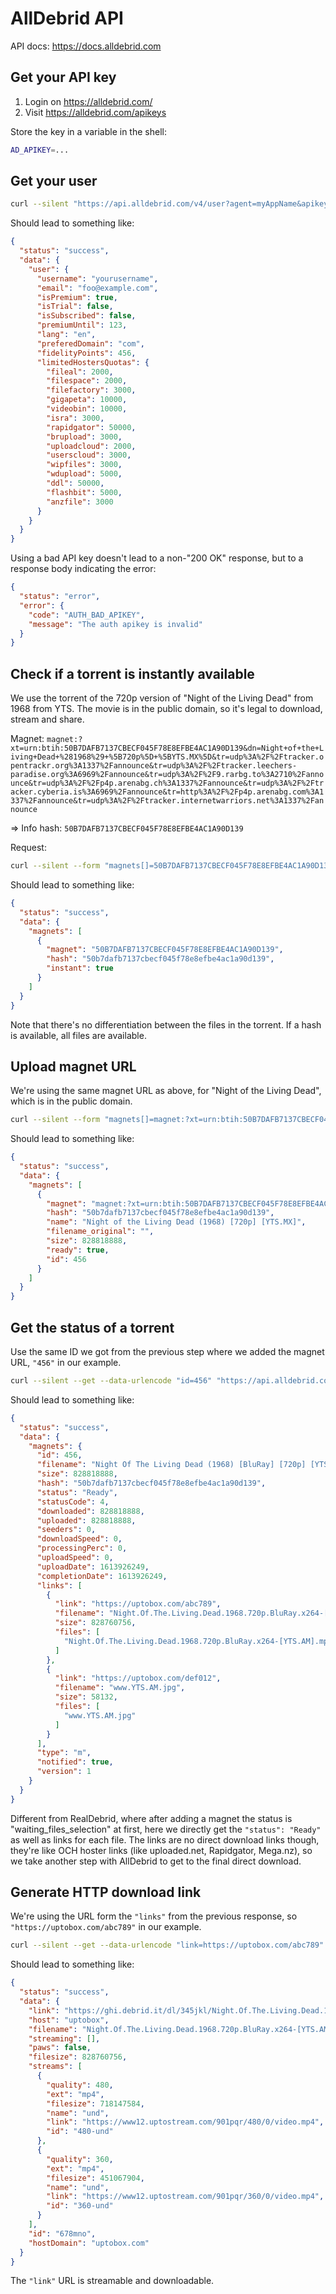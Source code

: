 # AllDebrid API

API docs: <https://docs.alldebrid.com>

## Get your API key

1. Login on <https://alldebrid.com/>
2. Visit <https://alldebrid.com/apikeys>

Store the key in a variable in the shell:

```bash
AD_APIKEY=...
```

## Get your user

```bash
curl --silent "https://api.alldebrid.com/v4/user?agent=myAppName&apikey=${AD_APIKEY}" | jq .
```

Should lead to something like:

```json
{
  "status": "success",
  "data": {
    "user": {
      "username": "yourusername",
      "email": "foo@example.com",
      "isPremium": true,
      "isTrial": false,
      "isSubscribed": false,
      "premiumUntil": 123,
      "lang": "en",
      "preferedDomain": "com",
      "fidelityPoints": 456,
      "limitedHostersQuotas": {
        "fileal": 2000,
        "filespace": 2000,
        "filefactory": 3000,
        "gigapeta": 10000,
        "videobin": 10000,
        "isra": 3000,
        "rapidgator": 50000,
        "brupload": 3000,
        "uploadcloud": 2000,
        "userscloud": 3000,
        "wipfiles": 3000,
        "wdupload": 5000,
        "ddl": 50000,
        "flashbit": 5000,
        "anzfile": 3000
      }
    }
  }
}
```

Using a bad API key doesn't lead to a non-"200 OK" response, but to a response body indicating the error:

```json
{
  "status": "error",
  "error": {
    "code": "AUTH_BAD_APIKEY",
    "message": "The auth apikey is invalid"
  }
}
```

## Check if a torrent is instantly available

We use the torrent of the 720p version of "Night of the Living Dead" from 1968 from YTS. The movie is in the public domain, so it's legal to download, stream and share.

Magnet: `magnet:?xt=urn:btih:50B7DAFB7137CBECF045F78E8EFBE4AC1A90D139&dn=Night+of+the+Living+Dead+%281968%29+%5B720p%5D+%5BYTS.MX%5D&tr=udp%3A%2F%2Ftracker.opentrackr.org%3A1337%2Fannounce&tr=udp%3A%2F%2Ftracker.leechers-paradise.org%3A6969%2Fannounce&tr=udp%3A%2F%2F9.rarbg.to%3A2710%2Fannounce&tr=udp%3A%2F%2Fp4p.arenabg.ch%3A1337%2Fannounce&tr=udp%3A%2F%2Ftracker.cyberia.is%3A6969%2Fannounce&tr=http%3A%2F%2Fp4p.arenabg.com%3A1337%2Fannounce&tr=udp%3A%2F%2Ftracker.internetwarriors.net%3A1337%2Fannounce`

=> Info hash: `50B7DAFB7137CBECF045F78E8EFBE4AC1A90D139`

Request:

```bash
curl --silent --form "magnets[]=50B7DAFB7137CBECF045F78E8EFBE4AC1A90D139" "https://api.alldebrid.com/v4/magnet/instant?agent=myAppName&apikey=${AD_APIKEY}" | jq .
```

Should lead to something like:

```json
{
  "status": "success",
  "data": {
    "magnets": [
      {
        "magnet": "50B7DAFB7137CBECF045F78E8EFBE4AC1A90D139",
        "hash": "50b7dafb7137cbecf045f78e8efbe4ac1a90d139",
        "instant": true
      }
    ]
  }
}

```

Note that there's no differentiation between the files in the torrent. If a hash is available, all files are available.

## Upload magnet URL

We're using the same magnet URL as above, for "Night of the Living Dead", which is in the public domain.

```bash
curl --silent --form "magnets[]=magnet:?xt=urn:btih:50B7DAFB7137CBECF045F78E8EFBE4AC1A90D139&dn=Night+of+the+Living+Dead+%281968%29+%5B720p%5D+%5BYTS.MX%5D&tr=udp%3A%2F%2Ftracker.opentrackr.org%3A1337%2Fannounce&tr=udp%3A%2F%2Ftracker.leechers-paradise.org%3A6969%2Fannounce&tr=udp%3A%2F%2F9.rarbg.to%3A2710%2Fannounce&tr=udp%3A%2F%2Fp4p.arenabg.ch%3A1337%2Fannounce&tr=udp%3A%2F%2Ftracker.cyberia.is%3A6969%2Fannounce&tr=http%3A%2F%2Fp4p.arenabg.com%3A1337%2Fannounce&tr=udp%3A%2F%2Ftracker.internetwarriors.net%3A1337%2Fannounce" "https://api.alldebrid.com/v4/magnet/upload?agent=myAppName&apikey=${AD_APIKEY}" | jq .
```

Should lead to something like:

```json
{
  "status": "success",
  "data": {
    "magnets": [
      {
        "magnet": "magnet:?xt=urn:btih:50B7DAFB7137CBECF045F78E8EFBE4AC1A90D139&dn=Night+of+the+Living+Dead+%281968%29+%5B720p%5D+%5BYTS.MX%5D&tr=udp%3A%2F%2Ftracker.opentrackr.org%3A1337%2Fannounce&tr=udp%3A%2F%2Ftracker.leechers-paradise.org%3A6969%2Fannounce&tr=udp%3A%2F%2F9.rarbg.to%3A2710%2Fannounce&tr=udp%3A%2F%2Fp4p.arenabg.ch%3A1337%2Fannounce&tr=udp%3A%2F%2Ftracker.cyberia.is%3A6969%2Fannounce&tr=http%3A%2F%2Fp4p.arenabg.com%3A1337%2Fannounce&tr=udp%3A%2F%2Ftracker.internetwarriors.net%3A1337%2Fannounce",
        "hash": "50b7dafb7137cbecf045f78e8efbe4ac1a90d139",
        "name": "Night of the Living Dead (1968) [720p] [YTS.MX]",
        "filename_original": "",
        "size": 828818888,
        "ready": true,
        "id": 456
      }
    ]
  }
}
```

## Get the status of a torrent

Use the same ID we got from the previous step where we added the magnet URL, `"456"` in our example.

```bash
curl --silent --get --data-urlencode "id=456" "https://api.alldebrid.com/v4/magnet/status?agent=myAppName&apikey=${AD_APIKEY}" | jq .
```

Should lead to something like:

```json
{
  "status": "success",
  "data": {
    "magnets": {
      "id": 456,
      "filename": "Night Of The Living Dead (1968) [BluRay] [720p] [YTS.AM]",
      "size": 828818888,
      "hash": "50b7dafb7137cbecf045f78e8efbe4ac1a90d139",
      "status": "Ready",
      "statusCode": 4,
      "downloaded": 828818888,
      "uploaded": 828818888,
      "seeders": 0,
      "downloadSpeed": 0,
      "processingPerc": 0,
      "uploadSpeed": 0,
      "uploadDate": 1613926249,
      "completionDate": 1613926249,
      "links": [
        {
          "link": "https://uptobox.com/abc789",
          "filename": "Night.Of.The.Living.Dead.1968.720p.BluRay.x264-[YTS.AM].mp4",
          "size": 828760756,
          "files": [
            "Night.Of.The.Living.Dead.1968.720p.BluRay.x264-[YTS.AM].mp4"
          ]
        },
        {
          "link": "https://uptobox.com/def012",
          "filename": "www.YTS.AM.jpg",
          "size": 58132,
          "files": [
            "www.YTS.AM.jpg"
          ]
        }
      ],
      "type": "m",
      "notified": true,
      "version": 1
    }
  }
}
```

Different from RealDebrid, where after adding a magnet the status is "waiting_files_selection" at first, here we directly get the `"status": "Ready"` as well as links for each file. The links are no direct download links though, they're like OCH hoster links (like uploaded.net, Rapidgator, Mega.nz), so we take another step with AllDebrid to get to the final direct download.

## Generate HTTP download link

We're using the URL form the `"links"` from the previous response, so `"https://uptobox.com/abc789"` in our example.

```bash
curl --silent --get --data-urlencode "link=https://uptobox.com/abc789" "https://api.alldebrid.com/v4/link/unlock?agent=myAppName&apikey=${AD_APIKEY}" | jq .
```

Should lead to something like:

```json
{
  "status": "success",
  "data": {
    "link": "https://ghi.debrid.it/dl/345jkl/Night.Of.The.Living.Dead.1968.720p.BluRay.x264-%5BYTS.AM%5D.mp4",
    "host": "uptobox",
    "filename": "Night.Of.The.Living.Dead.1968.720p.BluRay.x264-[YTS.AM].mp4",
    "streaming": [],
    "paws": false,
    "filesize": 828760756,
    "streams": [
      {
        "quality": 480,
        "ext": "mp4",
        "filesize": 718147584,
        "name": "und",
        "link": "https://www12.uptostream.com/901pqr/480/0/video.mp4",
        "id": "480-und"
      },
      {
        "quality": 360,
        "ext": "mp4",
        "filesize": 451067904,
        "name": "und",
        "link": "https://www12.uptostream.com/901pqr/360/0/video.mp4",
        "id": "360-und"
      }
    ],
    "id": "678mno",
    "hostDomain": "uptobox.com"
  }
}
```

The `"link"` URL is streamable and downloadable.
